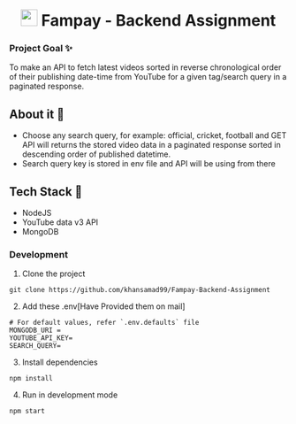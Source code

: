  

<h1 align="center">
<img  width="30" src="https://user-images.githubusercontent.com/77020164/146640192-61300696-16fd-4e8d-be1e-226ba1f90c52.png"/>
Fampay - Backend Assignment 
</h1>


### Project Goal ✨

To make an API to fetch latest videos sorted in reverse chronological order of their publishing date-time from YouTube for a given tag/search query in a paginated response.

## About it :scroll:	

* Choose any search query, for example: official, cricket, football and GET API will returns the stored video data in a paginated response sorted in descending order of published datetime.
* Search query key is stored in env file and API will be using from there


## Tech Stack :memo:
 * NodeJS
 * YouTube data v3 API
 * MongoDB

### Development

1. Clone the project

`git clone https://github.com/khansamad99/Fampay-Backend-Assignment`

2. Add these .env[Have Provided them on mail]

```
# For default values, refer `.env.defaults` file
MONGODB_URI = 
YOUTUBE_API_KEY=
SEARCH_QUERY=
```
3. Install dependencies

`npm install`

4. Run in development mode

`npm start`
